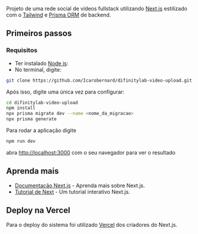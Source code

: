 Projeto de uma rede social de vídeos fullstack utilizando [Next.js](https://nextjs.org/) estilizado com o  [Tailwind](https://tailwindcss.com) e [Prisma ORM](https://www.prisma.io) de backend.

## Primeiros passos
### Requisitos
- Ter instalado [Node js](https://nextjs.org/):
- No terminal, digite:

```bash
git clone https://github.com/Icarobernard/difinitylab-video-upload.git
```
Após isso, digite uma única vez para configurar:
```bash
cd difinitylab-video-upload
npm install
npx prisma migrate dev --name <nome_da_migracao>
npx prisma generate
```
Para rodar a aplicação digite
```bash
npm run dev
```
abra  [http://localhost:3000](http://localhost:3000) com o seu navegador para ver o resultado


## Aprenda mais


- [Documentação Next.js](https://nextjs.org/docs) - Aprenda mais sobre Next.js.
- [Tutorial de Next](https://nextjs.org/learn) - Um tutorial interativo Next.js.

## Deploy na Vercel

Para o deploy do sistema foi utilizado [Vercel](https://vercel.com/new?utm_medium=default-template&filter=next.js&utm_source=create-next-app&utm_campaign=create-next-app-readme) dos criadores do Next.js.